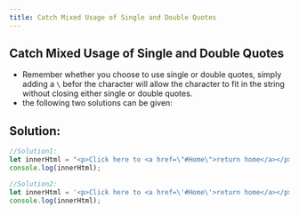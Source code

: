 ```yaml
---
title: Catch Mixed Usage of Single and Double Quotes
---
```

## Catch Mixed Usage of Single and Double Quotes

- Remember whether you choose to use single or double quotes, simply adding  a `\` befor the character will allow the character to fit in the string without closing either single or double quotes. 
- the following two solutions can be given:

## Solution:
```javascript
//Solution1:
let innerHtml = "<p>Click here to <a href=\"#Home\">return home</a></p>";
console.log(innerHtml);

//Solution2:
let innerHtml = '<p>Click here to <a href=\'#Home\'>return home</a></p>';
console.log(innerHtml);
```
